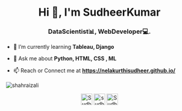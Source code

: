 <h1 align="center">Hi 👋, I'm SudheerKumar</h1>
<h3 align="center">DataScientist📊, WebDeveloper💻.</h3>

- 🌱 I’m currently learning **Tableau, Django**

- 💬 Ask me about **Python, HTML, CSS , ML**

- 📫 Reach or Connect me at **https://nelakurthisudheer.github.io/**


<p>&nbsp;<img align="center" src="https://github-readme-stats.vercel.app/api?username=NelakurthiSudheer&show_icons=true&count_private=true" alt="shahraizali" /></p>

<p align="center">
<a href="https://twitter.com/Nelakurthisudh2" target="blank"><img align="center" src="https://cdn.jsdelivr.net/npm/simple-icons@3.0.1/icons/twitter.svg" alt="SudheerKumar" height="30" width="30" /></a>
 <a href="https://www.instagram.com/sudheersnort/" target="blank"><img align="center" src="https://cdn.jsdelivr.net/npm/simple-icons@3.0.1/icons/instagram.svg" alt="sudheersnort" height="30" width="30" /></a>
<a href="https://www.linkedin.com/in/nelakurthisudheer/" target="blank"><img align="center" src="https://cdn.jsdelivr.net/npm/simple-icons@3.0.1/icons/linkedin.svg" alt="SudheerKumar" height="30" width="30" /></a>
</p>

